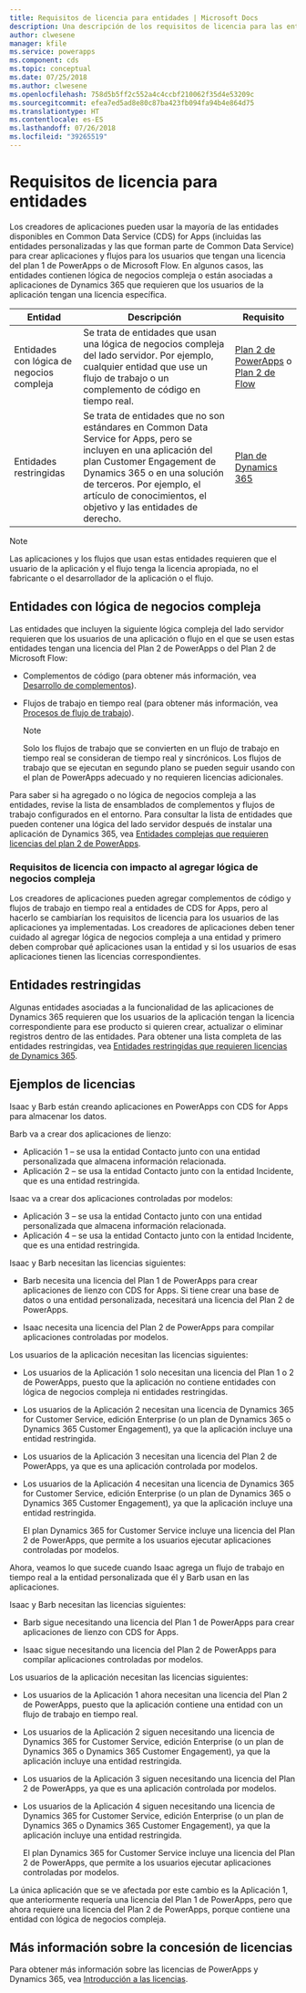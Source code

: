 ```yaml
---
title: Requisitos de licencia para entidades | Microsoft Docs
description: Una descripción de los requisitos de licencia para las entidades en Common Data Service (CDS) for Apps.
author: clwesene
manager: kfile
ms.service: powerapps
ms.component: cds
ms.topic: conceptual
ms.date: 07/25/2018
ms.author: clwesene
ms.openlocfilehash: 758d5b5ff2c552a4c4ccbf210062f35d4e53209c
ms.sourcegitcommit: efea7ed5ad8e80c87ba423fb094fa94b4e864d75
ms.translationtype: HT
ms.contentlocale: es-ES
ms.lasthandoff: 07/26/2018
ms.locfileid: "39265519"
---
```

# <a name="license-requirements-for-entities"></a>Requisitos de licencia para entidades
Los creadores de aplicaciones pueden usar la mayoría de las entidades disponibles en Common Data Service (CDS) for Apps (incluidas las entidades personalizadas y las que forman parte de Common Data Service) para crear aplicaciones y flujos para los usuarios que tengan una licencia del plan 1 de PowerApps o de Microsoft Flow. En algunos casos, las entidades contienen lógica de negocios compleja o están asociadas a aplicaciones de Dynamics 365 que requieren que los usuarios de la aplicación tengan una licencia específica. 


|Entidad  |Descripción  |Requisito  |
|---------|---------|---------|
|Entidades con lógica de negocios compleja  | Se trata de entidades que usan una lógica de negocios compleja del lado servidor. Por ejemplo, cualquier entidad que use un flujo de trabajo o un complemento de código en tiempo real.     | [Plan 2 de PowerApps](https://powerapps.microsoft.com/pricing/) o [Plan 2 de Flow](https://flow.microsoft.com/pricing/)  | 
|Entidades restringidas    | Se trata de entidades que no son estándares en Common Data Service for Apps, pero se incluyen en una aplicación del plan Customer Engagement de Dynamics 365 o en una solución de terceros. Por ejemplo, el artículo de conocimientos, el objetivo y las entidades de derecho.    | [Plan de Dynamics 365](https://dynamics.microsoft.com/pricing/)    |


> [!NOTE]
> Las aplicaciones y los flujos que usan estas entidades requieren que el usuario de la aplicación y el flujo tenga la licencia apropiada, no el fabricante o el desarrollador de la aplicación o el flujo.

## <a name="entities-with-complex-business-logic"></a>Entidades con lógica de negocios compleja
Las entidades que incluyen la siguiente lógica compleja del lado servidor requieren que los usuarios de una aplicación o flujo en el que se usen estas entidades tengan una licencia del Plan 2 de PowerApps o del Plan 2 de Microsoft Flow:

* Complementos de código (para obtener más información, vea [Desarrollo de complementos](https://docs.microsoft.com/dynamics365/customer-engagement/developer/plugin-development)).
* Flujos de trabajo en tiempo real (para obtener más información, vea [Procesos de flujo de trabajo](https://docs.microsoft.com/dynamics365/customer-engagement/customize/workflow-processes)).

    > [!NOTE]
    >  Solo los flujos de trabajo que se convierten en un flujo de trabajo en tiempo real se consideran de tiempo real y sincrónicos. Los flujos de trabajo que se ejecutan en segundo plano se pueden seguir usando con el plan de PowerApps adecuado y no requieren licencias adicionales.

Para saber si ha agregado o no lógica de negocios compleja a las entidades, revise la lista de ensamblados de complementos y flujos de trabajo configurados en el entorno. Para consultar la lista de entidades que pueden contener una lógica del lado servidor después de instalar una aplicación de Dynamics 365, vea [Entidades complejas que requieren licencias del plan 2 de PowerApps](data-platform-complex-entities.md). 

### <a name="impacting-license-requirements-when-adding-complex-business-logic"></a>Requisitos de licencia con impacto al agregar lógica de negocios compleja
Los creadores de aplicaciones pueden agregar complementos de código y flujos de trabajo en tiempo real a entidades de CDS for Apps, pero al hacerlo se cambiarían los requisitos de licencia para los usuarios de las aplicaciones ya implementadas. Los creadores de aplicaciones deben tener cuidado al agregar lógica de negocios compleja a una entidad y primero deben comprobar qué aplicaciones usan la entidad y si los usuarios de esas aplicaciones tienen las licencias correspondientes.

## <a name="restricted-entities"></a>Entidades restringidas
Algunas entidades asociadas a la funcionalidad de las aplicaciones de Dynamics 365 requieren que los usuarios de la aplicación tengan la licencia correspondiente para ese producto si quieren crear, actualizar o eliminar registros dentro de las entidades. Para obtener una lista completa de las entidades restringidas, vea [Entidades restringidas que requieren licencias de Dynamics 365](data-platform-restricted-entities.md).

## <a name="licensing-examples"></a>Ejemplos de licencias
Isaac y Barb están creando aplicaciones en PowerApps con CDS for Apps para almacenar los datos.

Barb va a crear dos aplicaciones de lienzo:

* Aplicación 1 &ndash; se usa la entidad Contacto junto con una entidad personalizada que almacena información relacionada.
* Aplicación 2 &ndash; se usa la entidad Contacto junto con la entidad Incidente, que es una entidad restringida.

Isaac va a crear dos aplicaciones controladas por modelos:

* Aplicación 3 &ndash; se usa la entidad Contacto junto con una entidad personalizada que almacena información relacionada.
* Aplicación 4 &ndash; se usa la entidad Contacto junto con la entidad Incidente, que es una entidad restringida.

Isaac y Barb necesitan las licencias siguientes:
* Barb necesita una licencia del Plan 1 de PowerApps para crear aplicaciones de lienzo con CDS for Apps. Si tiene crear una base de datos o una entidad personalizada, necesitará una licencia del Plan 2 de PowerApps.

* Isaac necesita una licencia del Plan 2 de PowerApps para compilar aplicaciones controladas por modelos.

Los usuarios de la aplicación necesitan las licencias siguientes:
* Los usuarios de la Aplicación 1 solo necesitan una licencia del Plan 1 o 2 de PowerApps, puesto que la aplicación no contiene entidades con lógica de negocios compleja ni entidades restringidas.

* Los usuarios de la Aplicación 2 necesitan una licencia de Dynamics 365 for Customer Service, edición Enterprise (o un plan de Dynamics 365 o Dynamics 365 Customer Engagement), ya que la aplicación incluye una entidad restringida.

* Los usuarios de la Aplicación 3 necesitan una licencia del Plan 2 de PowerApps, ya que es una aplicación controlada por modelos.

* Los usuarios de la Aplicación 4 necesitan una licencia de Dynamics 365 for Customer Service, edición Enterprise (o un plan de Dynamics 365 o Dynamics 365 Customer Engagement), ya que la aplicación incluye una entidad restringida.

    El plan Dynamics 365 for Customer Service incluye una licencia del Plan 2 de PowerApps, que permite a los usuarios ejecutar aplicaciones controladas por modelos.

Ahora, veamos lo que sucede cuando Isaac agrega un flujo de trabajo en tiempo real a la entidad personalizada que él y Barb usan en las aplicaciones.

Isaac y Barb necesitan las licencias siguientes:
* Barb sigue necesitando una licencia del Plan 1 de PowerApps para crear aplicaciones de lienzo con CDS for Apps.

* Isaac sigue necesitando una licencia del Plan 2 de PowerApps para compilar aplicaciones controladas por modelos.

Los usuarios de la aplicación necesitan las licencias siguientes:
* Los usuarios de la Aplicación 1 ahora necesitan una licencia del Plan 2 de PowerApps, puesto que la aplicación contiene una entidad con un flujo de trabajo en tiempo real.

* Los usuarios de la Aplicación 2 siguen necesitando una licencia de Dynamics 365 for Customer Service, edición Enterprise (o un plan de Dynamics 365 o Dynamics 365 Customer Engagement), ya que la aplicación incluye una entidad restringida. 

* Los usuarios de la Aplicación 3 siguen necesitando una licencia del Plan 2 de PowerApps, ya que es una aplicación controlada por modelos.

* Los usuarios de la Aplicación 4 siguen necesitando una licencia de Dynamics 365 for Customer Service, edición Enterprise (o un plan de Dynamics 365 o Dynamics 365 Customer Engagement), ya que la aplicación incluye una entidad restringida.

    El plan Dynamics 365 for Customer Service incluye una licencia del Plan 2 de PowerApps, que permite a los usuarios ejecutar aplicaciones controladas por modelos.

La única aplicación que se ve afectada por este cambio es la Aplicación 1, que anteriormente requería una licencia del Plan 1 de PowerApps, pero que ahora requiere una licencia del Plan 2 de PowerApps, porque contiene una entidad con lógica de negocios compleja. 

## <a name="more-about-licensing"></a>Más información sobre la concesión de licencias
Para obtener más información sobre las licencias de PowerApps y Dynamics 365, vea [Introducción a las licencias](../../administrator/pricing-billing-skus.md).
